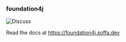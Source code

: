 ### foundation4j

![Discuss](https://img.shields.io/badge/release-0.17.29-green.svg?style=flat)

Read the docs at https://foundation4j.soffa.dev 
